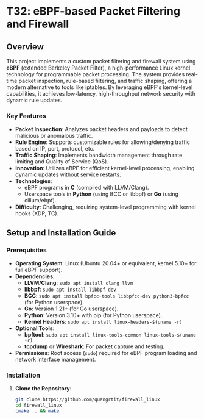 # T32: eBPF-based Packet Filtering and Firewall

## Overview

This project implements a custom packet filtering and firewall system using **eBPF** (extended Berkeley Packet Filter), a high-performance Linux kernel technology for programmable packet processing. The system provides real-time packet inspection, rule-based filtering, and traffic shaping, offering a modern alternative to tools like iptables. By leveraging eBPF's kernel-level capabilities, it achieves low-latency, high-throughput network security with dynamic rule updates.

### Key Features
- **Packet Inspection**: Analyzes packet headers and payloads to detect malicious or anomalous traffic.
- **Rule Engine**: Supports customizable rules for allowing/denying traffic based on IP, port, protocol, etc.
- **Traffic Shaping**: Implements bandwidth management through rate limiting and Quality of Service (QoS).
- **Innovation**: Utilizes eBPF for efficient kernel-level processing, enabling dynamic updates without service restarts.
- **Technologies**:
  - eBPF programs in **C** (compiled with LLVM/Clang).
  - Userspace tools in **Python** (using BCC or libbpf) or **Go** (using cilium/ebpf).
- **Difficulty**: Challenging, requiring system-level programming with kernel hooks (XDP, TC).

## Setup and Installation Guide

### Prerequisites
- **Operating System**: Linux (Ubuntu 20.04+ or equivalent, kernel 5.10+ for full eBPF support).
- **Dependencies**:
  - **LLVM/Clang**: `sudo apt install clang llvm`
  - **libbpf**: `sudo apt install libbpf-dev`
  - **BCC**: `sudo apt install bpfcc-tools libbpfcc-dev python3-bpfcc` (for Python userspace).
  - **Go**: Version 1.21+ [](https://go.dev/dl/) (for Go userspace).
  - **Python**: Version 3.10+ with pip (for Python userspace).
  - **Kernel Headers**: `sudo apt install linux-headers-$(uname -r)`
- **Optional Tools**:
  - **bpftool**: `sudo apt install linux-tools-common linux-tools-$(uname -r)`
  - **tcpdump** or **Wireshark**: For packet capture and testing.
- **Permissions**: Root access (`sudo`) required for eBPF program loading and network interface management.

### Installation
1. **Clone the Repository**:
   ```bash
   git clone https://github.com/quangrtit/firewall_linux
   cd firewall_linux
   cmake .. && make 